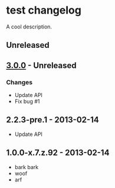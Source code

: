 # test changelog

A cool description.

## Unreleased

## [3.0.0] - Unreleased

### Changes
* Update API
* Fix bug #1

## 2.2.3-pre.1 - 2013-02-14
* Update API

## 1.0.0-x.7.z.92 - 2013-02-14
* bark bark
* woof
* arf

[3.0.0]: http://npmpjs.com
